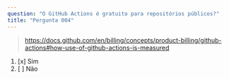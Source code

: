 ```yaml
---
question: "O GitHub Actions é gratuito para repositórios públicos?"
title: "Pergunta 004"
---
```


> https://docs.github.com/en/billing/concepts/product-billing/github-actions#how-use-of-github-actions-is-measured
1. [x] Sim  
1. [ ] Não  

